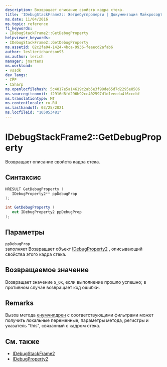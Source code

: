 ```yaml
---
description: Возвращает описание свойств кадра стека.
title: 'IDebugStackFrame2:: Жетдебугпроперти | Документация Майкрософт'
ms.date: 11/04/2016
ms.topic: reference
f1_keywords:
- IDebugStackFrame2::GetDebugProperty
helpviewer_keywords:
- IDebugStackFrame2::GetDebugProperty
ms.assetid: 02c2fa04-1424-4bca-9936-feaecd2afab6
author: leslierichardson95
ms.author: lerich
manager: jmartens
ms.workload:
- vssdk
dev_langs:
- CPP
- CSharp
ms.openlocfilehash: 5c4017e5a14619c2ab5e3f98de65d7d2295e8586
ms.sourcegitcommit: f2916d8fd296b92cc402597d1d1eecda4f6cccbf
ms.translationtype: MT
ms.contentlocale: ru-RU
ms.lasthandoff: 03/25/2021
ms.locfileid: "105053481"
---
```

# <a name="idebugstackframe2getdebugproperty"></a>IDebugStackFrame2::GetDebugProperty
Возвращает описание свойств кадра стека.

## <a name="syntax"></a>Синтаксис

```cpp
HRESULT GetDebugProperty ( 
   IDebugProperty2** ppDebugProp
);
```

```csharp
int GetDebugProperty ( 
   out IDebugProperty2 ppDebugProp
);
```

## <a name="parameters"></a>Параметры
`ppDebugProp`\
заполняет Возвращает объект [IDebugProperty2](../../../extensibility/debugger/reference/idebugproperty2.md) , описывающий свойства этого кадра стека.

## <a name="return-value"></a>Возвращаемое значение
 Возвращает значение `S_OK`, если выполнение прошло успешно; в противном случае возвращает код ошибки.

## <a name="remarks"></a>Remarks
 Вызов метода [енумчилдрен](../../../extensibility/debugger/reference/idebugproperty2-enumchildren.md) с соответствующими фильтрами может получить локальные переменные, параметры метода, регистры и указатель "this", связанный с кадром стека.

## <a name="see-also"></a>См. также
- [IDebugStackFrame2](../../../extensibility/debugger/reference/idebugstackframe2.md)
- [IDebugProperty2](../../../extensibility/debugger/reference/idebugproperty2.md)
